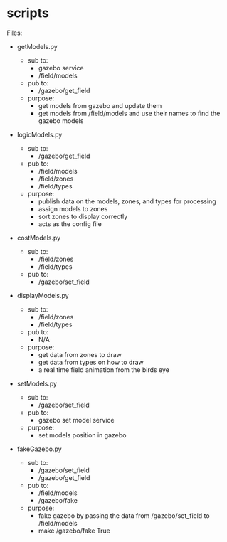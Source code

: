 # scripts
Files:
- getModels.py
    - sub to:
        - gazebo service
        - /field/models
    - pub to:
        - /gazebo/get_field
    - purpose:
        - get models from gazebo and update them
        - get models from /field/models and use their names to find the gazebo models

- logicModels.py
    - sub to:
        - /gazebo/get_field
    - pub to:
        - /field/models
        - /field/zones
        - /field/types
    - purpose:
        - publish data on the models, zones, and types for processing
        - assign models to zones
        - sort zones to display correctly
        - acts as the config file
 
- costModels.py
    - sub to:
        - /field/zones
        - /field/types
    - pub to:
        - /gazebo/set_field
 
- displayModels.py
    - sub to:
        - /field/zones
        - /field/types
    - pub to:
        - N/A
    - purpose:
        - get data from zones to draw
        - get data from types on how to draw
        - a real time field animation from the birds eye

- setModels.py
    - sub to:
        - /gazebo/set_field
    - pub to:
        - gazebo set model service
    - purpose:
        - set models position in gazebo

- fakeGazebo.py
    - sub to:
        - /gazebo/set_field
        - /gazebo/get_field
    - pub to:
        - /field/models
        - /gazebo/fake
    - purpose:
        - fake gazebo by passing the data from /gazebo/set_field to /field/models
        - make /gazebo/fake True
 